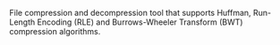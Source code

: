 File compression and decompression tool that supports Huffman, Run-Length Encoding (RLE) and Burrows-Wheeler Transform (BWT) compression algorithms.
